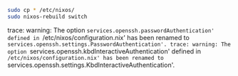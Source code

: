 ```bash
sudo cp * /etc/nixos/
sudo nixos-rebuild switch
```

trace: warning: The option `services.openssh.passwordAuthentication' defined in `/etc/nixos/configuration.nix' has been renamed to `services.openssh.settings.PasswordAuthentication'.
trace: warning: The option `services.openssh.kbdInteractiveAuthentication' defined in `/etc/nixos/configuration.nix' has been renamed to `services.openssh.settings.KbdInteractiveAuthentication'.